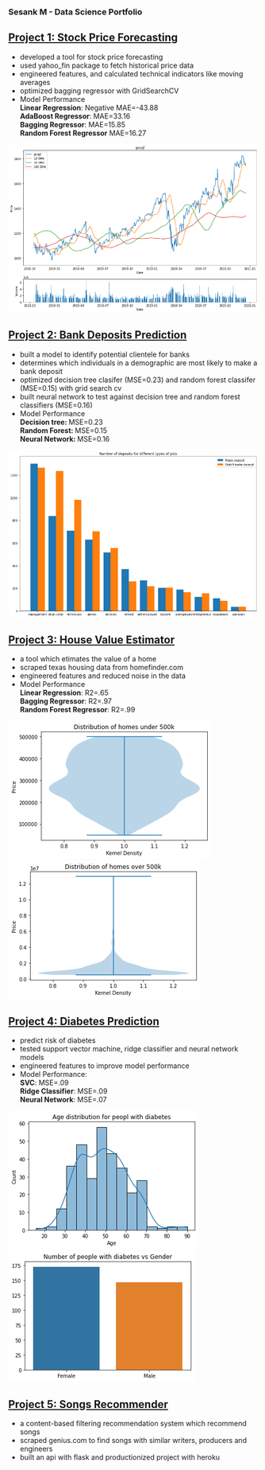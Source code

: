 ###  Sesank M - Data Science Portfolio

## [Project 1: Stock Price Forecasting](https://github.com/sesankm/stock_price_prediction)
* developed a tool for stock price forecasting
* used yahoo_fin package to fetch historical price data
* engineered features, and calculated technical indicators like moving averages
* optimized bagging regressor with GridSearchCV
* Model Performance <br>
<strong>Linear Regression</strong>: Negative MAE=-43.88 <br>
<strong>AdaBoost Regressor</strong>: MAE=33.16<br>
<strong>Bagging Regressor</strong>: MAE=15.85<br>
<strong>Random Forest Regressor</strong> MAE=16.27<br>

![](/images/google_price_chart.png)

## [Project 2: Bank Deposits Prediction](https://github.com/sesankm/bank_deposit_prediction)
* built a model to identify potential clientele for banks
* determines which individuals in a demographic are most likely to make a bank deposit
* optimized decision tree clasifer (MSE=0.23) and random forest classifer (MSE=0.15) with grid search cv
* built neural network to test against decision tree and random forest classifiers (MSE=0.16)
* Model Performance <br>
<strong> Decision tree: </strong> MSE=0.23 <br>
<strong> Random Forest: </strong> MSE=0.15 <br>
<strong> Neural Network: </strong> MSE=0.16 <br>

![](/images/jobs_plot.png)

## [Project 3: House Value Estimator](https://github.com/sesankm/house_price_prediction)
* a tool which etimates the value of a home
* scraped texas housing data from homefinder.com
* engineered features and reduced noise in the data
* Model Performance <br>
<strong>Linear Regression</strong>: R2=.65 <br>
<strong>Bagging Regressor</strong>: R2=.97 <br>
<strong>Random Forest Regressor</strong>: R2=.99 <br>

![](/images/dist1.png)
![](/images/dist2.png)

## [Project 4: Diabetes Prediction](https://github.com/sesankm/diabetes_prediction)
* predict risk of diabetes
* tested support vector machine, ridge classifier and neural network models
* engineered features to improve model performance
* Model Performance: <br>
<strong>SVC</strong>: MSE=.09 <br>
<strong>Ridge Classifier</strong>: MSE=.09 <br>
<strong>Neural Network</strong>: MSE=.07 <br>

![](/images/age_dist.png)
![](/images/gender.png)

## [Project 5: Songs Recommender](https://github.com/sesankm/song_recommender)
* a content-based filtering recommendation system which recommend songs
* scraped genius.com to find songs with similar writers, producers and engineers
* built an api with flask and productionized project with heroku
